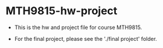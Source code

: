 # MTH9815-hw-project

* This is the hw and project file for course MTH9815.

* For the final project, please see the './final project' folder.